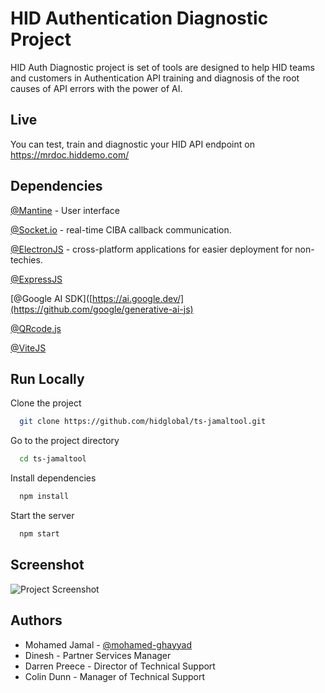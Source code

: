 
# HID Authentication Diagnostic Project

HID Auth Diagnostic project is set of tools are designed to help HID teams and customers in Authentication API training and diagnosis of the root causes of API errors with the power of AI.



## Live

You can test, train and diagnostic your HID API endpoint on https://mrdoc.hiddemo.com/

## Dependencies 

[@Mantine](https://mantine.dev/) - User interface

[@Socket.io](https://socket.io/) - real-time CIBA callback communication.

[@ElectronJS](https://www.electronjs.org/) - cross-platform applications for easier deployment for non-techies.

[@ExpressJS](https://expressjs.com/) 

[@Google AI SDK]([https://ai.google.dev/](https://github.com/google/generative-ai-js)

[@QRcode.js](https://davidshimjs.github.io/qrcodejs/)

[@ViteJS](https://vitejs.dev/)


## Run Locally

Clone the project

```bash
  git clone https://github.com/hidglobal/ts-jamaltool.git
```

Go to the project directory

```bash
  cd ts-jamaltool
```

Install dependencies

```bash
  npm install
```

Start the server

```bash
  npm start
```
## Screenshot

![Project Screenshot](https://gcdnb.pbrd.co/images/ZpCXzPZv7MFv.png?o=1)

## Authors

- Mohamed Jamal - [@mohamed-ghayyad](https://github.com/mohamed-ghayyad) 
- Dinesh - Partner Services Manager
- Darren Preece - Director of Technical Support
- Colin Dunn - Manager of Technical Support 

